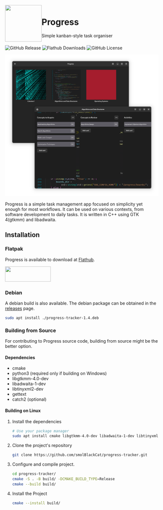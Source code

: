 <img align="left" style="vertical-align: middle" width="120" height="120" src="data/io.github.smolblackcat.Progress.svg">

# Progress

Simple kanban-style task organiser

###

![GitHub Release](https://img.shields.io/github/v/release/smolBlackCat/progress-tracker?logo=github)
![Flathub Downloads](https://img.shields.io/flathub/downloads/io.github.smolblackcat.Progress?logo=flathub)
![GitHub License](https://img.shields.io/github/license/smolBlackCat/progress-tracker)

<div align="center">
    <img src="pictures/progress-app-presentation.png">
</div>

Progress is a simple task management app focused on simplicity yet enough for
most workflows. It can be used on various contexts, from software development
to daily tasks. It is written in C++ using GTK 4(gtkmm) and libadwaita.

## Installation

### Flatpak

Progress is available to download at [Flathub](https://flathub.org/apps/io.github.smolblackcat.Progress).

<a href="https://flathub.org/en-GB/apps/io.github.smolblackcat.Progress">
<img src="https://flathub.org/assets/badges/flathub-badge-i-en.png" width="150px" height="50px" />
</a>

### Debian

A debian build is also available. The debian package can be obtained in the [releases](https://github.com/smolBlackCat/progress-tracker/releases) page.

```sh
sudo apt install ./progress-tracker-1.4.deb
```

### Building from Source

For contributing to Progress source code, building from source might be the better option.

#### Dependencies

* cmake
* python3 (required only if building on Windows)
* libgtkmm-4.0-dev
* libadwaita-1-dev
* libtinyxml2-dev
* gettext
* catch2 (optional)

#### Building on Linux

1. Install the dependencies

    ```sh
    # Use your package manager
    sudo apt install cmake libgtkmm-4.0-dev libadwaita-1-dev libtinyxml2-dev gettext catch2
    ```

2. Clone the project's repository

    ```sh
    git clone https://github.com/smolBlackCat/progress-tracker.git
    ```

3. Configure and compile project.

    ```sh
    cd progress-tracker/
    cmake -S . -B build/ -DCMAKE_BUILD_TYPE=Release
    cmake --build build/
    ```

4. Install the Project

    ```sh
    cmake --install build/
    ```
